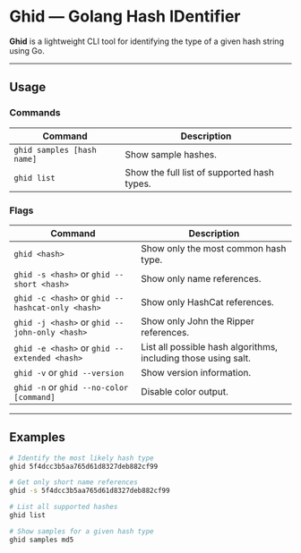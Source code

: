 # Ghid — Golang Hash IDentifier

**Ghid** is a lightweight CLI tool for identifying the type of a given hash string using Go.

---

## Usage

### Commands

| Command | Description |
|--------|-------------|
| `ghid samples [hash name]` | Show sample hashes. |
| `ghid list` | Show the full list of supported hash types. |

### Flags

| Command | Description |
|--------|-------------|
| `ghid <hash>` | Show only the most common hash type. |
| `ghid -s <hash>` or `ghid --short <hash>` | Show only name references. |
| `ghid -c <hash>` or `ghid --hashcat-only <hash>` | Show only HashCat references. |
| `ghid -j <hash>` or `ghid --john-only <hash>` | Show only John the Ripper references. |
| `ghid -e <hash>` or `ghid --extended <hash>` | List all possible hash algorithms, including those using salt. |
| `ghid -v` or `ghid --version` | Show version information. |
| `ghid -n` or `ghid --no-color [command]` | Disable color output. |

---

## Examples

```bash
# Identify the most likely hash type
ghid 5f4dcc3b5aa765d61d8327deb882cf99

# Get only short name references
ghid -s 5f4dcc3b5aa765d61d8327deb882cf99

# List all supported hashes
ghid list

# Show samples for a given hash type
ghid samples md5
